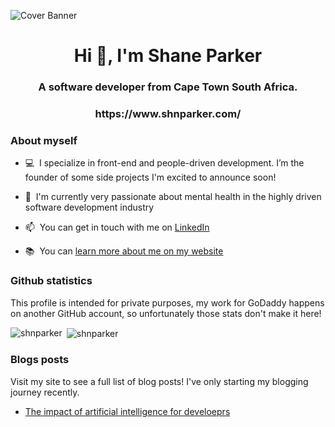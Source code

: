 ![Cover Banner](https://user-images.githubusercontent.com/15893956/202864254-fe60be6e-9fb9-471c-9213-38475a72759c.png)

<h1 align="center">Hi 👋, I'm Shane Parker</h1>
<h3 align="center">A software developer from Cape Town South Africa.</h3>
<h3 align="center">https://www.shnparker.com/</h3>

### About myself

- 💻&nbsp;&nbsp;I specialize in front-end and people-driven development. I’m the founder of some side projects I'm excited to announce soon!

- 🌱&nbsp;&nbsp;I'm currently very passionate about mental health in the highly driven software development industry

- 📫&nbsp;&nbsp;You can get in touch with me on [LinkedIn](https://www.linkedin.com/in/shnparker/)

- 📚&nbsp;&nbsp;You can [learn more about me on my website](https://shnparker.com/about)

### Github statistics

This profile is intended for private purposes, my work for GoDaddy happens on another GitHub account, so unfortunately those stats don't make it here!

<p>
  <img align="left" src="https://github-readme-stats.vercel.app/api/top-langs/?username=shnparker&layout=compact&hide=php,smarty&bg_color=30,e96443,904e95&title_color=fff&text_color=fff" alt="shnparker" />&nbsp;<img align="center" src="https://github-readme-stats.vercel.app/api?username=shnparker&show_icons=true&count_private=true&show_icons=true&hide=php&bg_color=30,e96443,904e95&title_color=fff&text_color=fff" alt="shnparker" />
</p>

### Blogs posts

Visit my site to see a full list of blog posts! I've only starting my blogging journey recently.

- [The impact of artificial intelligence for develoeprs](https://www.shnparker.com/articles/the-impact-of-artificial-intelligence-for-developers)

